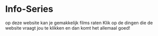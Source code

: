 # Info-Series
op deze website kan je gemakkelijk films raten
Klik op de dingen die de website vraagt jou te klikken en dan komt het allemaal goed!

